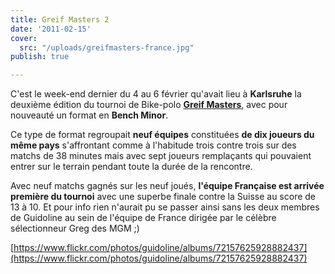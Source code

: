 ```yaml
---
title: Greif Masters 2
date: '2011-02-15'
cover:
  src: "/uploads/greifmasters-france.jpg"
publish: true

---
```

C'est le week-end dernier du 4 au 6 février qu'avait lieu à **Karlsruhe** la deuxième édition du tournoi de Bike-polo [**Greif Masters**](http://greifmasters.com/), avec pour nouveauté un format en **Bench Minor**.

Ce type de format regroupait **neuf équipes** constituées **de dix joueurs du même pays** s'affrontant comme à l'habitude trois contre trois sur des matchs de 38 minutes mais avec sept joueurs remplaçants qui pouvaient entrer sur le terrain pendant toute la durée de la rencontre.

Avec neuf matchs gagnés sur les neuf joués, **l'équipe Française est arrivée première du tournoi** avec une superbe finale contre la Suisse au score de 13 à 10. Et pour info rien n'aurait pu se passer ainsi sans les deux membres de Guidoline au sein de l'équipe de France dirigée par le célèbre sélectionneur Greg des MGM ;)

[https://www.flickr.com/photos/guidoline/albums/72157625928882437](https://www.flickr.com/photos/guidoline/albums/72157625928882437)